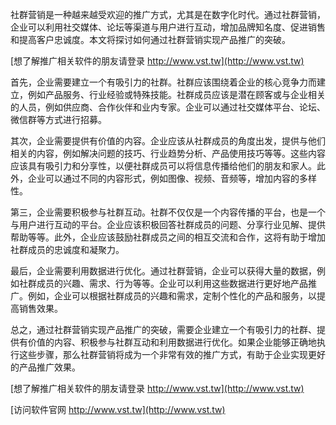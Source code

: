 社群营销是一种越来越受欢迎的推广方式，尤其是在数字化时代。通过社群营销，企业可以利用社交媒体、论坛等渠道与用户进行互动，增加品牌知名度、促进销售和提高客户忠诚度。本文将探讨如何通过社群营销实现产品推广的突破。

[想了解推广相关软件的朋友请登录 http://www.vst.tw](http://www.vst.tw)

首先，企业需要建立一个有吸引力的社群。社群应该围绕着企业的核心竞争力而建立，例如产品服务、行业经验或特殊技能。社群成员应该是潜在顾客或与企业相关的人员，例如供应商、合作伙伴和业内专家。企业可以通过社交媒体平台、论坛、微信群等方式进行招募。

其次，企业需要提供有价值的内容。企业应该从社群成员的角度出发，提供与他们相关的内容，例如解决问题的技巧、行业趋势分析、产品使用技巧等等。这些内容应该具有吸引力和分享性，以便社群成员可以将信息传播给他们的朋友和家人。此外，企业可以通过不同的内容形式，例如图像、视频、音频等，增加内容的多样性。

第三，企业需要积极参与社群互动。社群不仅仅是一个内容传播的平台，也是一个与用户进行互动的平台。企业应该积极回答社群成员的问题、分享行业见解、提供帮助等等。此外，企业应该鼓励社群成员之间的相互交流和合作，这将有助于增加社群成员的忠诚度和凝聚力。

最后，企业需要利用数据进行优化。通过社群营销，企业可以获得大量的数据，例如社群成员的兴趣、需求、行为等等。企业可以利用这些数据进行更好地产品推广。例如，企业可以根据社群成员的兴趣和需求，定制个性化的产品和服务，以提高销售效果。

总之，通过社群营销实现产品推广的突破，需要企业建立一个有吸引力的社群、提供有价值的内容、积极参与社群互动和利用数据进行优化。如果企业能够正确地执行这些步骤，那么社群营销将成为一个非常有效的推广方式，有助于企业实现更好的产品推广效果。

[想了解推广相关软件的朋友请登录 http://www.vst.tw](http://www.vst.tw)


[访问软件官网 http://www.vst.tw](http://www.vst.tw)
